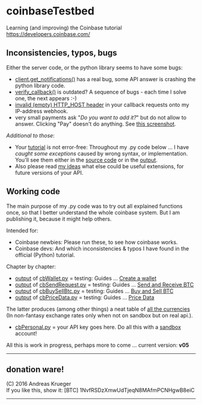 # coinbaseTestbed
Learning (and improving) the Coinbase tutorial https://developers.coinbase.com/

## Inconsistencies, typos, bugs
Either the server code, or the python library seems to have some bugs:  

* [client.get_notifications()](output/BUG_client.get_notifications()_with-API-answer.txt) has a real bug, some API answer is crashing the python library code.
* [verify_callback()](output/BUGS_verify_callback.md) is outdated? A sequence of bugs - each time I solve one, the next appears :-)
* [invalid (empty) HTTP_HOST header](output/BUG_invalid-HTTP_HOST-header.md) in your callback requests onto my IP-address webhook.
* very small payments ask "*Do you want to add it?*" but do not allow to answer. Clicking "Pay" doesn't do anything. See [this screenshot](output/BUG_Do-you-want-to-add-it_But-no-way-to-say-YES.png).

*Additional to those*:

* Your [tutorial](https://developers.coinbase.com) is not error-free: Throughout my .py code below ... I have *caught some exceptions* caused by wrong syntax, or implementation. You'll see them either in the [source code](cb/) or in the [output](output/).
* Also please read [my ideas](README-other-ideas.md) what else could be useful extensions, for future versions of your API.

## Working code
The main purpose of my .py code was to try out all explained functions once, so that I  better understand the whole coinbase system. But I am publishing it, because it might help others.

Intended for:
* Coinbase newbies: Please run these, to see how coinbase works. 
* Coinbase devs: And which inconsistencies & typos I have found in the official (Python) tutorial.

Chapter by chapter:
* [output](output/cbWallet.py.txt) of [cbWallet.py](cb/cbWallet.py) = testing: Guides ... [Create a wallet](https://developers.coinbase.com/docs/wallet/guides/bitcoin-wallet)
* [output](output/cbSendRequest.py.txt) of [cbSendRequest.py](cb/cbSendRequest.py) = testing: Guides ... [Send and Receive BTC](https://developers.coinbase.com/docs/wallet/guides/send-receive)
* [output](output/cbBuySellBtc.py.txt) of [cbBuySellBtc.py](cb/cbBuySellBtc.py) = testing: Guides ... [Buy and Sell BTC](https://developers.coinbase.com/docs/wallet/guides/buy-sell)
* [output](output/cbPriceData.py.txt) of [cbPriceData.py](cb/cbPriceData.py) = testing: Guides ... [Price Data](https://developers.coinbase.com/docs/wallet/guides/price-data)

The latter produces (among other things) a neat table of [all the currencies](output/1BitcoinInAllCurrencies-20160110.txt) (In non-fantasy exchange rates only when not on sandbox but on real api.).

* [cbPersonal.py](cb/cbPersonal.py) = your API key goes here. Do all this with a [sandbox](https://sandbox.coinbase.com) account!

All this is work in progress, perhaps more to come ... current version: **v05**

---


## donation ware!
(C) 2016 Andreas Krueger  
If you like this, show it: [BTC] 1NvfRSDzXmwUdTjeqN8MAfmPCNHgwB8eiC  

---